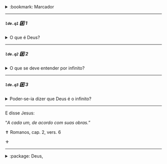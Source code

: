 <details><summary> :bookmark: Marcador</summary><br />

<code>lde</code>:notebook_with_decorative_cover: O Livro dos Espíritos


<code>lde.1</code> :card_index_dividers: Parte 1. Das causas primárias

<code>lde.1.1</code> :bookmark_tabs: 1. De Deus

<code>lde.1.1.1</code> :page_with_curl: Deus e o infinito
</details>

---

##### <code>lde.q1</code> :hash: 1
<details><summary> O que é Deus?</summary>

> “_Deus é a inteligência suprema, causa primária de todas as coisas._” [^4], [^5]

<sub>:label: Deus, conceito de</sub>
</details>
<hr />

##### <code>lde.q2</code> :hash: 2
<details><summary> O que se deve entender por infinito?</summary>

> “_O que não tem começo nem fim: o desconhecido; tudo o que é desconhecido é infinito._”

<sub>:label: Deus, conceito de</sub>
</details>
<hr />

##### <code>lde.q3</code> :hash: 3
<details><summary> Poder-se-ia dizer que Deus é o infinito? </summary>

> “_Definição incompleta. Pobreza da linguagem humana, insuficiente para definir o que está acima da linguagem dos homens._”
> > Deus é infinito em suas perfeições, mas o infinito é uma abstração. Dizer que Deus é o infinito é tomar o atributo de uma coisa pela coisa mesma, é definir uma coisa que não está conhecida por uma outra que não o está mais do que a primeira.

<sub>:label: Deus, infinito e</sub>
</details>
<hr />

E disse Jesus: 

“_A cada um, de acordo com suas obras._”

✝️ Romanos, cap. 2, vers. 6

:fleur_de_lis:

---
<details><summary>:package:  Deus,</summary>
<br />
<sub>
:label: Deus, conceito de :leftwards_arrow_with_hook:

:label: Deus, infinito e :leftwards_arrow_with_hook:

:label: Deus, outro termo é :leftwards_arrow_with_hook:
</sub>
</details>
